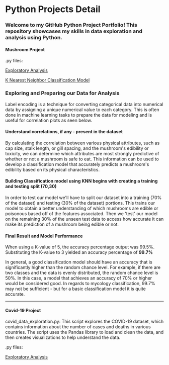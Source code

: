 
<h1>Python Projects Detail</h1>

### Welcome to my GitHub Python Project Portfolio! This repository showcases my skills in data exploration and analysis using Python.

#### Mushroom Project

.py files:

[Exploratory Analysis](https://github.com/JdGithub0112/Jordan-Davis-Python-Portfolio/blob/main/Python%20Projects/mushroom_Classification_ExploratoryAnalysis.py)

[K Nearest Neighbor Classification Model](https://github.com/JdGithub0112/Jordan-Davis-Python-Portfolio/blob/main/Python%20Projects/mushroom_Classification_Model.py)

### Exploring and Preparing our Data for Analysis
Label encoding is a technique for converting categorical data into numerical data by assigning a unique numerical value to each category. This is often done in machine learning tasks to prepare the data for modeling and is useful for correlation plots as seen below.

#### Understand correlations, if any - present in the dataset
By calculating the correlation between various physical attributes, such as cap size, stalk length, or gill spacing, and the mushroom's edibility or toxicity, we can determine which attributes are most strongly predictive of whether or not a mushroom is safe to eat. This information can be used to develop a classification model that accurately predicts a mushroom's edibility based on its physical characteristics.

#### Building Classification model using KNN begins with creating a training and testing split (70,30)

In order to test our model we'll have to split our dataset into a training (70% of the dataset) and testing (30% of the dataset) portions. This trains our model to obtain a better understanding of which mushrooms are edible or poisonous based off of the features associated. Then we 'test' our model on the remaining 30% of the unseen test data to access how accurate it can make its prediction of a mushroom being edible or not.

#### Final Result and Model Performance

When using a K-value of 5, the accuracy percentage output was 99.5%. Substituting the K-value to 3 yielded an accuracy percentage of **99.7%**

In general, a good classification model should have an accuracy that is significantly higher than the random chance level. For example, if there are two classes and the data is evenly distributed, the random chance level is 50%. In this case, a model that achieves an accuracy of 70% or higher would be considered good. In regards to mycology classification, 99.7% may not be sufficient - but for a basic classification model it is quite accurate.

---


#### Covid-19 Project
covid_data_exploration.py: This script explores the COVID-19 dataset, which contains information about the number of cases and deaths in various countries. The script uses the Pandas library to load and clean the data, and then creates visualizations to help understand the data.

.py files:

[Exploratory Analysis](https://github.com/JdGithub0112/Jordan-Davis-Python-Portfolio/blob/main/Python%20Projects/Covid-19_CaseData.py)
